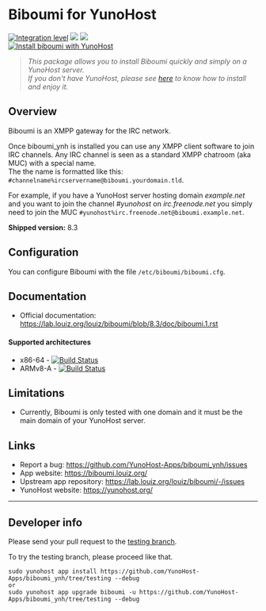 # Biboumi for YunoHost

[![Integration level](https://dash.yunohost.org/integration/biboumi.svg)](https://dash.yunohost.org/appci/app/biboumi) ![](https://ci-apps.yunohost.org/ci/badges/biboumi.status.svg) ![](https://ci-apps.yunohost.org/ci/badges/biboumi.maintain.svg)  
[![Install biboumi with YunoHost](https://install-app.yunohost.org/install-with-yunohost.svg)](https://install-app.yunohost.org/?app=biboumi)

> *This package allows you to install Biboumi quickly and simply on a YunoHost server.  
If you don't have YunoHost, please see [here](https://yunohost.org/#/install) to know how to install and enjoy it.*

## Overview

Biboumi is an XMPP gateway for the IRC network.

Once biboumi_ynh is installed you can use any XMPP client software to join IRC channels. Any IRC channel is seen as a standard XMPP chatroom (aka MUC) with a special name.  
The the name is formatted like this: `#channelname%ircservername@biboumi.yourdomain.tld`.

For example, if you have a YunoHost server hosting domain *example.net* and you want to join the channel *#yunohost* on *irc.freenode.net* you simply need to join the MUC `#yunohost%irc.freenode.net@biboumi.example.net`.

**Shipped version:** 8.3

## Configuration

You can configure Biboumi with the file `/etc/biboumi/biboumi.cfg`.

## Documentation

 * Official documentation: https://lab.louiz.org/louiz/biboumi/blob/8.3/doc/biboumi.1.rst

#### Supported architectures

* x86-64 - [![Build Status](https://ci-apps.yunohost.org/ci/logs/biboumi%20%28Apps%29.svg)](https://ci-apps.yunohost.org/ci/apps/biboumi/)
* ARMv8-A - [![Build Status](https://ci-apps-arm.yunohost.org/ci/logs/biboumi%20%28Apps%29.svg)](https://ci-apps-arm.yunohost.org/ci/apps/biboumi/)

## Limitations

* Currently, Biboumi is only tested with one domain and it must be the main domain of your YunoHost server.

## Links

 * Report a bug: https://github.com/YunoHost-Apps/biboumi_ynh/issues
 * App website: https://biboumi.louiz.org/
 * Upstream app repository: https://lab.louiz.org/louiz/biboumi/-/issues
 * YunoHost website: https://yunohost.org/

 ---

## Developer info

Please send your pull request to the [testing branch](https://github.com/YunoHost-Apps/biboumi_ynh/tree/testing).

To try the testing branch, please proceed like that.
```
sudo yunohost app install https://github.com/YunoHost-Apps/biboumi_ynh/tree/testing --debug
or
sudo yunohost app upgrade biboumi -u https://github.com/YunoHost-Apps/biboumi_ynh/tree/testing --debug
```
